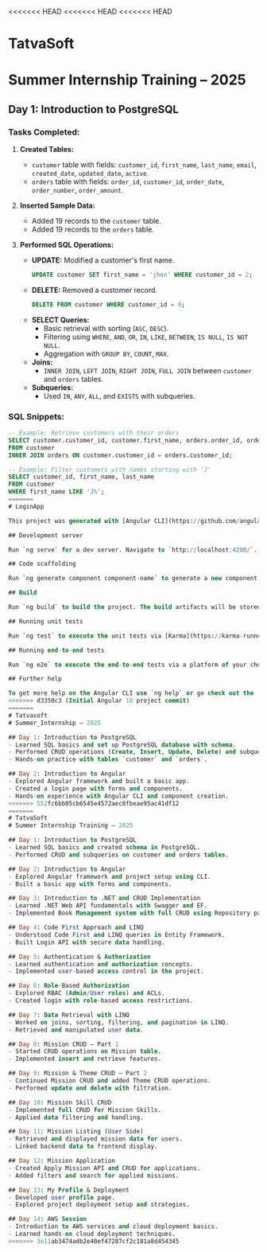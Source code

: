 <<<<<<< HEAD
<<<<<<< HEAD
<<<<<<< HEAD
# TatvaSoft
# Summer Internship Training – 2025

## Day 1: Introduction to PostgreSQL

### Tasks Completed:
1. **Created Tables:**
   - `customer` table with fields: `customer_id`, `first_name`, `last_name`, `email`, `created_date`, `updated_date`, `active`.
   - `orders` table with fields: `order_id`, `customer_id`, `order_date`, `order_number`, `order_amount`.

2. **Inserted Sample Data:**
   - Added 19 records to the `customer` table.
   - Added 19 records to the `orders` table.

3. **Performed SQL Operations:**
   - **UPDATE:** Modified a customer's first name.
     ```sql
     UPDATE customer SET first_name = 'jhon' WHERE customer_id = 2;
     ```
   - **DELETE:** Removed a customer record.
     ```sql
     DELETE FROM customer WHERE customer_id = 8;
     ```
   - **SELECT Queries:**
     - Basic retrieval with sorting (`ASC`, `DESC`).
     - Filtering using `WHERE`, `AND`, `OR`, `IN`, `LIKE`, `BETWEEN`, `IS NULL`, `IS NOT NULL`.
     - Aggregation with `GROUP BY`, `COUNT`, `MAX`.
   - **Joins:**
     - `INNER JOIN`, `LEFT JOIN`, `RIGHT JOIN`, `FULL JOIN` between `customer` and `orders` tables.
   - **Subqueries:**
     - Used `IN`, `ANY`, `ALL`, and `EXISTS` with subqueries.

### SQL Snippets:
```sql
-- Example: Retrieve customers with their orders
SELECT customer.customer_id, customer.first_name, orders.order_id, orders.order_date 
FROM customer 
INNER JOIN orders ON customer.customer_id = orders.customer_id;

-- Example: Filter customers with names starting with 'J'
SELECT customer_id, first_name, last_name 
FROM customer 
WHERE first_name LIKE 'J%';
=======
# LoginApp

This project was generated with [Angular CLI](https://github.com/angular/angular-cli) version 18.2.19.

## Development server

Run `ng serve` for a dev server. Navigate to `http://localhost:4200/`. The application will automatically reload if you change any of the source files.

## Code scaffolding

Run `ng generate component component-name` to generate a new component. You can also use `ng generate directive|pipe|service|class|guard|interface|enum|module`.

## Build

Run `ng build` to build the project. The build artifacts will be stored in the `dist/` directory.

## Running unit tests

Run `ng test` to execute the unit tests via [Karma](https://karma-runner.github.io).

## Running end-to-end tests

Run `ng e2e` to execute the end-to-end tests via a platform of your choice. To use this command, you need to first add a package that implements end-to-end testing capabilities.

## Further help

To get more help on the Angular CLI use `ng help` or go check out the [Angular CLI Overview and Command Reference](https://angular.dev/tools/cli) page.
>>>>>>> d3350c3 (Initial Angular 18 project commit)
=======
# Tatvasoft 
# Summer_Internship – 2025

## Day 1: Introduction to PostgreSQL
- Learned SQL basics and set up PostgreSQL database with schema.
- Performed CRUD operations (Create, Insert, Update, Delete) and subqueries.
- Hands-on practice with tables `customer` and `orders`.

## Day 2: Introduction to Angular
- Explored Angular framework and built a basic app.
- Created a login page with forms and components.
- Hands-on experience with Angular CLI and component creation.
>>>>>>> 552fc6bb05cb6545e4572aec8fbeae95ac41df12
=======
# TatvaSoft  
# Summer Internship Training – 2025

## Day 1: Introduction to PostgreSQL
- Learned SQL basics and created schema in PostgreSQL.
- Performed CRUD and subqueries on customer and orders tables.

## Day 2: Introduction to Angular
- Explored Angular framework and project setup using CLI.
- Built a basic app with forms and components.

## Day 3: Introduction to .NET and CRUD Implementation
- Learned .NET Web API fundamentals with Swagger and EF.
- Implemented Book Management system with full CRUD using Repository pattern.

## Day 4: Code First Approach and LINQ
- Understood Code First and LINQ queries in Entity Framework.
- Built Login API with secure data handling.

## Day 5: Authentication & Authorization
- Learned authentication and authorization concepts.
- Implemented user-based access control in the project.

## Day 6: Role-Based Authorization
- Explored RBAC (Admin/User roles) and ACLs.
- Created login with role-based access restrictions.

## Day 7: Data Retrieval with LINQ
- Worked on joins, sorting, filtering, and pagination in LINQ.
- Retrieved and manipulated user data.

## Day 8: Mission CRUD – Part 1
- Started CRUD operations on Mission table.
- Implemented insert and retrieve features.

## Day 9: Mission & Theme CRUD – Part 2
- Continued Mission CRUD and added Theme CRUD operations.
- Performed update and delete with filtration.

## Day 10: Mission Skill CRUD
- Implemented full CRUD for Mission Skills.
- Applied data filtering and handling.

## Day 11: Mission Listing (User Side)
- Retrieved and displayed mission data for users.
- Linked backend data to frontend display.

## Day 12: Mission Application
- Created Apply Mission API and CRUD for applications.
- Added filters and search for applied missions.

## Day 13: My Profile & Deployment
- Developed user profile page.
- Explored project deployment setup and strategies.

## Day 14: AWS Session
- Introduction to AWS services and cloud deployment basics.
- Learned hands-on cloud deployment techniques.
>>>>>>> 3e11ab3474adb2e40ef47287cf2c181a8d454345
